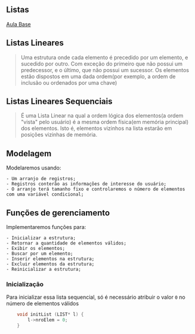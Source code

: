 Listas
-------

[Aula Base](https://www.youtube.com/watch?v=g_nbG7L5ou0&list=PLxI8Can9yAHf8k8LrUePyj0y3lLpigGcl&index=3) 

## Listas Lineares

> Uma estrutura onde cada elemento é precedido por um elemento, e sucedido por outro. Com exceção do primeiro que não possui um predecessor, e o último, que não possui um sucessor. Os elementos estão dispostos em uma dada ordem(por exemplo, a ordem de inclusão ou ordenados por uma chave)

## Listas Lineares Sequenciais

> É uma Lista Linear na qual a ordem lógica dos elementos(a ordem "vista" pelo usuário) é a mesma ordem física(em memória principal) dos elementos. Isto é, elementos vizinhos na lista estarão em posições vizinhas de memória.

## Modelagem

Modelaremos usando:
 
    - Um arranjo de registros;
    - Registros conterão as informações de interesse do usuário;
    - O arranjo terá tamanho fixo e controlaremos o número de elementos com uma variável condicional;

## Funções de gerenciamento

Implementaremos funções para:

    - Inicializar a estrutura;
    - Retornar a quantidade de elementos válidos;
    - Exibir os elementos;
    - Buscar por um elemento;
    - Inserir elementos na estrutura;
    - Excluir elementos da estrutura;
    - Reinicializar a estrutura;

### Inicialização

Para inicializar essa lista sequencial, só é necessário atribuir o valor `0` no número de elementos válidos

```c
    void initList (LIST* l) {
        l->nroElem = 0;
    }
```